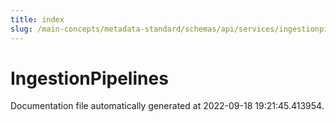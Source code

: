 ```yaml
---
title: index
slug: /main-concepts/metadata-standard/schemas/api/services/ingestionpipelines
---
```


# IngestionPipelines

Documentation file automatically generated at 2022-09-18 19:21:45.413954.
